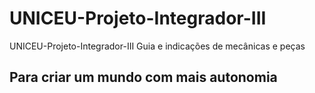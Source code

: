 # UNICEU-Projeto-Integrador-III
UNICEU-Projeto-Integrador-III Guia e indicações de mecânicas e peças

## Para criar um mundo com mais autonomia
